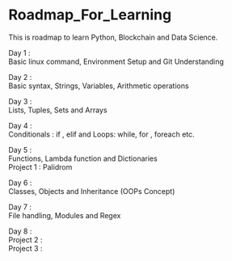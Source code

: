 # Roadmap_For_Learning
This is roadmap to learn Python, Blockchain and Data Science.

Day 1 : <br>
Basic linux command, Environment Setup and Git Understanding

Day 2 : <br>
Basic syntax, Strings, Variables, Arithmetic operations

Day 3 : <br>
Lists, Tuples, Sets and Arrays 

Day 4 : <br>
Conditionals : if , elif and Loops: while, for , foreach etc.

Day 5 : <br>
Functions, Lambda function and Dictionaries <br>
Project 1 : Palidrom

Day 6 : <br>
Classes, Objects and Inheritance (OOPs Concept)

Day 7 : <br>
File handling, Modules and Regex

Day 8 : <br>
Project 2 : <br>
Project 3 : <br>
